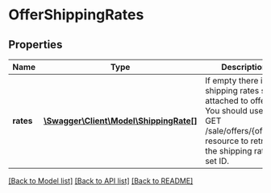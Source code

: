 # OfferShippingRates

## Properties
Name | Type | Description | Notes
------------ | ------------- | ------------- | -------------
**rates** | [**\Swagger\Client\Model\ShippingRate[]**](ShippingRate.md) | If empty there is the shipping rates set attached to offer. You should use the GET /sale/offers/{offerId} resource to retrieve the shipping rates set ID. | [optional] 

[[Back to Model list]](../../README.md#documentation-for-models) [[Back to API list]](../../README.md#documentation-for-api-endpoints) [[Back to README]](../../README.md)

